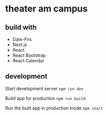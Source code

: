 # theater am campus

## build with
- Date-Fns
- Next.js  
- React
- React Bootstrap
- React Calendar

## development
Start development server `npm run dev`

Build app for production `npm run build`

Run the built app in production mode `npm start`
